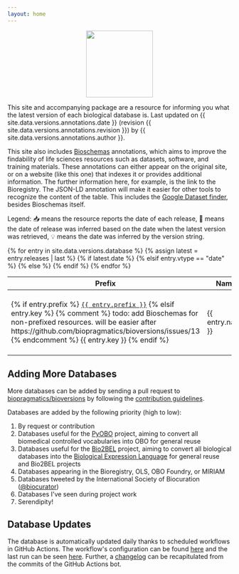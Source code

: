 ```yaml
---
layout: home
---
```


<p align="center">
  <img src="https://raw.githubusercontent.com/biopragmatics/bioversions/main/docs/source/logo.png" height="150">
</p>

This site and accompanying package are a resource for informing you what the
latest version of each biological database is. Last updated on
{{ site.data.versions.annotations.date }} (revision
{{ site.data.versions.annotations.revision }}) by
{{ site.data.versions.annotations.author }}.

This site also includes [Bioschemas](https://bioschemas.org/) annotations, which
aims to improve the findability of life sciences resources such as datasets,
software, and training materials. These annotations can either appear on the
original site, or on a website (like this one) that indexes it or provides
additional information. The further information here, for example, is the link
to the Bioregistry. The JSON-LD annotation will make it easier for other tools
to recognize the content of the table. This includes the
[Google Dataset finder](https://datasetsearch.research.google.com/), besides
Bioschemas itself.

Legend: 📥 means the resource reports the date of each release, 📅 means the
date of release was inferred based on the date when the latest version was
retrieved, 💡 means the date was inferred by the version string.

<table id="versions-table">
<thead>
<tr>
    <th>Prefix</th>
    <th>Name</th>
    <th>Version</th>
    <th>Date</th>
    <th></th>
</tr>
</thead>
<tbody>
{% for entry in site.data.versions.database %}
    {% assign latest = entry.releases | last %}
    <tr>
        <td>
        {% if entry.prefix %}
            <script type="application/ld+json">
            {
                "@context": "https://schema.org",
                "@type": "Dataset",
                "@id": "https://bioregistry.io/{{ entry.prefix }}",
                "name": "{{ entry.name }}",
                "version": "{{ latest.version }}"
            }
            </script>
            <a href="https://bioregistry.io/{{ entry.prefix }}"><code>{{ entry.prefix }}</code></a>
        {% elsif entry.key %}
            {% comment %} 
               todo: add Bioschemas for non-prefixed resources. 
               will be easier after https://github.com/biopragmatics/bioversions/issues/13
            {% endcomment %}
            {{ entry.key }}
        {% endif %}
        </td>
        <td>{{ entry.name }}</td>
        <td>
            {% if latest.homepage %}<a href="{{ latest.homepage }}">{{ latest.version }} </a>{% else %}{{ latest.version }}{% endif %}
        </td>
        {% if latest.date %}<td>{{ latest.date }}</td><td>📥</td>
        {% elsif entry.vtype == "date" %}<td>-</td><td>💡</td>
        {% else %}<td>{{ latest.retrieved }}</td><td>📅</td>
        {% endif %}
    </tr>
{% endfor %}
</tbody>
</table>

<script>
$(document).ready(function () {
   $("#versions-table").DataTable();
});
</script>

## Adding More Databases

More databases can be added by sending a pull request to
[biopragmatics/bioversions](https://github.com/biopragmatics/bioversions) by
following the
[contribution guidelines](https://github.com/biopragmatics/bioversions#-contributing).

Databases are added by the following priority (high to low):

1. By request or contribution
2. Databases useful for the [PyOBO](https://github.com/pyobo/pyobo) project,
   aiming to convert all biomedical controlled vocabularies into OBO for general
   reuse
3. Databases useful for the [Bio2BEL](https://github.com/bio2bel/bio2bel)
   project, aiming to convert all biological databases into the
   [Biological Expression Language](https://biological-expression-language.github.io/)
   for general reuse and Bio2BEL projects
4. Databases appearing in the Bioregistry, OLS, OBO Foundry, or MIRIAM
5. Databases tweeted by the International Society of Biocuration
   ([@biocurator](https://twitter.com/biocurator))
6. Databases I've seen during project work
7. Serendipity!

## Database Updates

The database is automatically updated daily thanks to scheduled workflows in
GitHub Actions. The workflow's configuration can be found
[here](https://github.com/biopragmatics/bioversions/blob/main/.github/workflows/update.yml)
and the last run can be seen
[here](https://github.com/biopragmatics/bioversions/actions?query=workflow%3A%22Update+Database%22).
Further, a
[changelog](https://github.com/biopragmatics/bioversions/commits?author=actions-user)
can be recapitulated from the commits of the GitHub Actions bot.
